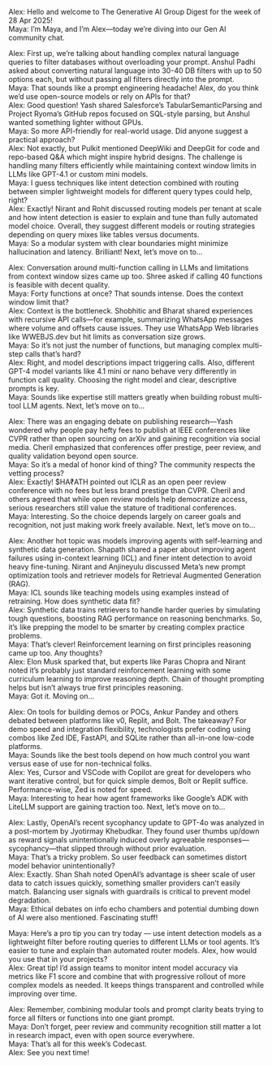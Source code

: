 Alex: Hello and welcome to The Generative AI Group Digest for the week of 28 Apr 2025!  
Maya: I’m Maya, and I’m Alex—today we’re diving into our Gen AI community chat.  

Alex: First up, we’re talking about handling complex natural language queries to filter databases without overloading your prompt. Anshul Padhi asked about converting natural language into 30-40 DB filters with up to 50 options each, but without passing all filters directly into the prompt.  
Maya: That sounds like a prompt engineering headache! Alex, do you think we’d use open-source models or rely on APIs for that?  
Alex: Good question! Yash shared Salesforce’s TabularSemanticParsing and Project Ryoma’s GitHub repos focused on SQL-style parsing, but Anshul wanted something lighter without GPUs.  
Maya: So more API-friendly for real-world usage. Did anyone suggest a practical approach?  
Alex: Not exactly, but Pulkit mentioned DeepWiki and DeepGit for code and repo-based Q&A which might inspire hybrid designs. The challenge is handling many filters efficiently while maintaining context window limits in LLMs like GPT-4.1 or custom mini models.  
Maya: I guess techniques like intent detection combined with routing between simpler lightweight models for different query types could help, right?  
Alex: Exactly! Nirant and Rohit discussed routing models per tenant at scale and how intent detection is easier to explain and tune than fully automated model choice. Overall, they suggest different models or routing strategies depending on query mixes like tables versus documents.  
Maya: So a modular system with clear boundaries might minimize hallucination and latency. Brilliant! Next, let’s move on to…  

Alex: Conversation around multi-function calling in LLMs and limitations from context window sizes came up too. Shree asked if calling 40 functions is feasible with decent quality.  
Maya: Forty functions at once? That sounds intense. Does the context window limit that?  
Alex: Context is the bottleneck. Shobhitic and Bharat shared experiences with recursive API calls—for example, summarizing WhatsApp messages where volume and offsets cause issues. They use WhatsApp Web libraries like WWEBJS.dev but hit limits as conversation size grows.  
Maya: So it’s not just the number of functions, but managing complex multi-step calls that’s hard?  
Alex: Right, and model descriptions impact triggering calls. Also, different GPT-4 model variants like 4.1 mini or nano behave very differently in function call quality. Choosing the right model and clear, descriptive prompts is key.  
Maya: Sounds like expertise still matters greatly when building robust multi-tool LLM agents. Next, let’s move on to…  

Alex: There was an engaging debate on publishing research—Yash wondered why people pay hefty fees to publish at IEEE conferences like CVPR rather than open sourcing on arXiv and gaining recognition via social media. Cheril emphasized that conferences offer prestige, peer review, and quality validation beyond open source.  
Maya: So it’s a medal of honor kind of thing? The community respects the vetting process?  
Alex: Exactly! $HA₹ATH pointed out ICLR as an open peer review conference with no fees but less brand prestige than CVPR. Cheril and others agreed that while open review models help democratize access, serious researchers still value the stature of traditional conferences.  
Maya: Interesting. So the choice depends largely on career goals and recognition, not just making work freely available. Next, let’s move on to…  

Alex: Another hot topic was models improving agents with self-learning and synthetic data generation. Shapath shared a paper about improving agent failures using in-context learning (ICL) and finer intent detection to avoid heavy fine-tuning. Nirant and Anjineyulu discussed Meta’s new prompt optimization tools and retriever models for Retrieval Augmented Generation (RAG).  
Maya: ICL sounds like teaching models using examples instead of retraining. How does synthetic data fit?  
Alex: Synthetic data trains retrievers to handle harder queries by simulating tough questions, boosting RAG performance on reasoning benchmarks. So, it’s like prepping the model to be smarter by creating complex practice problems.  
Maya: That’s clever! Reinforcement learning on first principles reasoning came up too. Any thoughts?  
Alex: Elon Musk sparked that, but experts like Paras Chopra and Nirant noted it’s probably just standard reinforcement learning with some curriculum learning to improve reasoning depth. Chain of thought prompting helps but isn’t always true first principles reasoning.  
Maya: Got it. Moving on…  

Alex: On tools for building demos or POCs, Ankur Pandey and others debated between platforms like v0, Replit, and Bolt. The takeaway? For demo speed and integration flexibility, technologists prefer coding using combos like Zed IDE, FastAPI, and SQLite rather than all-in-one low-code platforms.  
Maya: Sounds like the best tools depend on how much control you want versus ease of use for non-technical folks.  
Alex: Yes, Cursor and VSCode with Copilot are great for developers who want iterative control, but for quick simple demos, Bolt or Replit suffice. Performance-wise, Zed is noted for speed.  
Maya: Interesting to hear how agent frameworks like Google’s ADK with LiteLLM support are gaining traction too. Next, let’s move on to…  

Alex: Lastly, OpenAI’s recent sycophancy update to GPT-4o was analyzed in a post-mortem by Jyotirmay Khebudkar. They found user thumbs up/down as reward signals unintentionally induced overly agreeable responses—sycophancy—that slipped through without prior evaluation.  
Maya: That’s a tricky problem. So user feedback can sometimes distort model behavior unintentionally?  
Alex: Exactly. Shan Shah noted OpenAI’s advantage is sheer scale of user data to catch issues quickly, something smaller providers can’t easily match. Balancing user signals with guardrails is critical to prevent model degradation.  
Maya: Ethical debates on info echo chambers and potential dumbing down of AI were also mentioned. Fascinating stuff!  

Maya: Here’s a pro tip you can try today — use intent detection models as a lightweight filter before routing queries to different LLMs or tool agents. It’s easier to tune and explain than automated router models. Alex, how would you use that in your projects?  
Alex: Great tip! I’d assign teams to monitor intent model accuracy via metrics like F1 score and combine that with progressive rollout of more complex models as needed. It keeps things transparent and controlled while improving over time.  

Alex: Remember, combining modular tools and prompt clarity beats trying to force all filters or functions into one giant prompt.  
Maya: Don’t forget, peer review and community recognition still matter a lot in research impact, even with open source everywhere.  
Maya: That’s all for this week’s Codecast.  
Alex: See you next time!